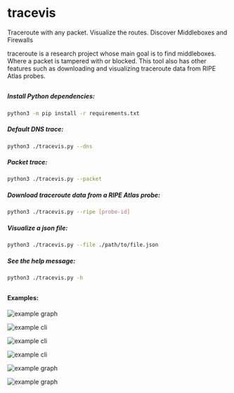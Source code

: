# tracevis
Traceroute with any packet. Visualize the routes. Discover Middleboxes and Firewalls

traceroute is a research project whose main goal is to find middleboxes. Where a packet is tampered with or blocked. This tool also has other features such as downloading and visualizing traceroute data from RIPE Atlas probes.

## 

##### Install Python dependencies:

```sh
python3 -m pip install -r requirements.txt
```

##### Default DNS trace:

```sh
python3 ./tracevis.py --dns
```

##### Packet trace:

```sh
python3 ./tracevis.py --packet
```

##### Download traceroute data from a RIPE Atlas probe:

```sh
python3 ./tracevis.py --ripe [probe-id]
```

##### Visualize a json file:

```sh
python3 ./tracevis.py --file ./path/to/file.json
```

##### See the help message: 

```sh
python3 ./tracevis.py -h
```
##

#### Examples:

![example graph](https://user-images.githubusercontent.com/12384263/144353391-b7add54f-ef8b-48e0-988f-8c64b95dca76.png)

![example cli](https://user-images.githubusercontent.com/12384263/137825581-e2bd4bdb-874f-4fad-9a54-6c39beab0398.png)

![example cli](https://user-images.githubusercontent.com/12384263/137825216-e76ddeaa-0592-422b-a08b-bd44329a6934.png)

![example cli](https://user-images.githubusercontent.com/12384263/144353450-4c6fd048-4353-482c-9571-523ad68eda30.png)

![example graph](https://user-images.githubusercontent.com/12384263/137825263-b5bc658e-a5af-47e3-9839-d1c75fa6be1b.png)

![example graph](https://user-images.githubusercontent.com/12384263/144353412-37214aaa-040d-4b1f-a4b5-b812b96b1521.png)


